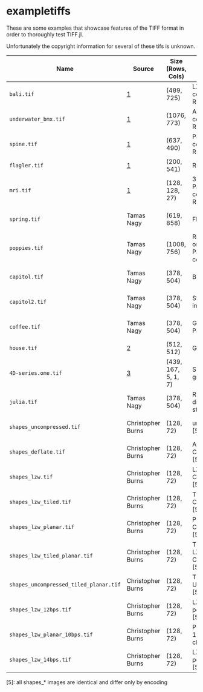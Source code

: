 # exampletiffs

These are some examples that showcase features of the TIFF format in order
to thoroughly test TIFF.jl.

Unfortunately the copyright information for several of these tifs is
unknown.

| Name                                   | Source            | Size (Rows, Cols)   | Features                                | License                                                      |
|----------------------------------------|-------------------|---------------------|-----------------------------------------|--------------------------------------------------------------|
| `bali.tif`                             | [1]               | (489, 725)          | LZW compression, RGB                    | ?                                                            |
| `underwater_bmx.tif`                   | [1]               | (1076, 773)         | Adobe Deflate compression, RGB          | ?                                                            |
| `spine.tif`                            | [1]               | (637, 490)          | Packbits compression, RGB               | ?                                                            |
| `flagler.tif`                          | [1]               | (200, 541)          | RGBA                                    | ?                                                            |
| `mri.tif`                              | [1]               | (128, 128, 27)      | 3 dimensions, Packbits compression, RGB | ?                                                            |
| `spring.tif`                           | Tamas Nagy        | (619, 858)          | Float16 RGB                             | [BSD-3-Clause](https://opensource.org/licenses/BSD-3-Clause) |
| `poppies.tif`                          | Tamas Nagy        | (1008, 756)         | Rotated orientation, Palette-colored    | [BSD-3-Clause](https://opensource.org/licenses/BSD-3-Clause) |
| `capitol.tif`                          | Tamas Nagy        | (378, 504)          | Bilevel image                           | [BSD-3-Clause](https://opensource.org/licenses/BSD-3-Clause) |
| `capitol2.tif`                         | Tamas Nagy        | (378, 504)          | Striped bilevel image                   | [BSD-3-Clause](https://opensource.org/licenses/BSD-3-Clause) |
| `coffee.tif`                           | Tamas Nagy        | (378, 504)          | Grayscale, Packbits                     | [BSD-3-Clause](https://opensource.org/licenses/BSD-3-Clause) |
| `house.tif`                            | [2]               | (512, 512)          | Gray Alpha                              | MIT license?                                                 |
| `4D-series.ome.tif`                    | [3]               | (439, 167, 5, 1, 7) | Signed integer gray type                | [CC BY 4.0](https://creativecommons.org/licenses/by/4.0/)    |
| `julia.tif`                            | Tamas Nagy        | (378, 504)          | RGB, discontiguous strips [4]           | [BSD-3-Clause](https://opensource.org/licenses/BSD-3-Clause) |
| `shapes_uncompressed.tif`              | Christopher Burns | (128, 72)           | uncompressed [5]                        | [BSD-3-Clause](https://opensource.org/licenses/BSD-3-Clause) |
| `shapes_deflate.tif`                   | Christopher Burns | (128, 72)           | Adobe Deflate Compression [5]           | [BSD-3-Clause](https://opensource.org/licenses/BSD-3-Clause) |
| `shapes_lzw.tif`                       | Christopher Burns | (128, 72)           | LZW Compression [5]                     | [BSD-3-Clause](https://opensource.org/licenses/BSD-3-Clause) |
| `shapes_lzw_tiled.tif`                 | Christopher Burns | (128, 72)           | Tiled, LZW Compression [5]              | [BSD-3-Clause](https://opensource.org/licenses/BSD-3-Clause) |
| `shapes_lzw_planar.tif`                | Christopher Burns | (128, 72)           | Planar, LZW Compression [5]             | [BSD-3-Clause](https://opensource.org/licenses/BSD-3-Clause) |
| `shapes_lzw_tiled_planar.tif`          | Christopher Burns | (128, 72)           | Tiled, Planar, LZW Compression [5]      | [BSD-3-Clause](https://opensource.org/licenses/BSD-3-Clause) |
| `shapes_umcompressed_tiled_planar.tif` | Christopher Burns | (128, 72)           | Tiled, Planar, Uncompressed [5]         | [BSD-3-Clause](https://opensource.org/licenses/BSD-3-Clause) |
| `shapes_lzw_12bps.tif`                 | Christopher Burns | (128, 72)           | LZW, 12 bits per channel [5]            | [BSD-3-Clause](https://opensource.org/licenses/BSD-3-Clause) |
| `shapes_lzw_planar_10bps.tif`          | Christopher Burns | (128, 72)           | Planar, LZW, 10 bits per channel [5]    | [BSD-3-Clause](https://opensource.org/licenses/BSD-3-Clause) |
| `shapes_lzw_14bps.tif`                 | Christopher Burns | (128, 72)           | LZW, 14 bits per channel [5]            | [BSD-3-Clause](https://opensource.org/licenses/BSD-3-Clause) |

[1]: http://people.math.sc.edu/Burkardt/data/tif/tif.html
[2]: https://github.com/JuliaImages/TestImages.jl
[3]: https://docs.openmicroscopy.org/ome-model/6.0.0/ome-tiff/data.html
[4]: https://github.com/tlnagy/TiffImages.jl/pull/38#issuecomment-786281834
[5]: all shapes_* images are identical and differ only by encoding
